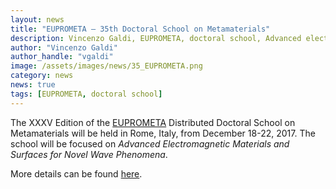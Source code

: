 ```yaml
---
layout: news
title: "EUPROMETA – 35th Doctoral School on Metamaterials"
description: Vincenzo Galdi, EUPROMETA, doctoral school, Advanced electromagnetic materials and surfaces for novel wave phenomena
author: "Vincenzo Galdi"
author_handle: "vgaldi"
image: /assets/images/news/35_EUPROMETA.png
category: news
news: true
tags: [EUPROMETA, doctoral school]
---
```


The XXXV Edition of the [EUPROMETA] Distributed Doctoral School on Metamaterials will be held 
in Rome, Italy, from December 18-22, 2017. The school will be focused on *Advanced Electromagnetic Materials and Surfaces for Novel Wave Phenomena*. 
 
More details can be found [here].

[EUPROMETA]: http://school.metamorphose-vi.org
[here]: http://school.metamorphose-vi.org/index.php/component/content/article/8-schools/59-xxxv-school-rome-italy